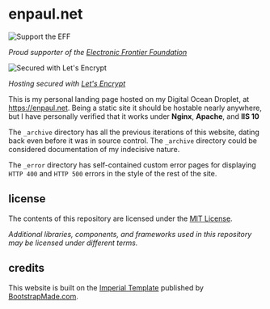 # enpaul.net

![Support the EFF](https://www.eff.org/files/eff-banner.png)

_Proud supporter of the [Electronic Frontier Foundation](https://www.eff.org/about)_

![Secured with Let's Encrypt](https://letsencrypt.org/images/le-logo-wide.png)

_Hosting secured with [Let's Encrypt](https://letsencrypt.org/about/)_

This is my personal landing page hosted on my Digital Ocean Droplet,
at https://enpaul.net. Being a static site it should be hostable nearly anywhere, but I
have personally verified that it works under **Nginx**, **Apache**, and **IIS 10**

The `_archive` directory has all the previous iterations of this website, dating back
even before it was in source control. The `_archive` directory could be considered
documentation of my indecisive nature.

The `_error` directory has self-contained custom error pages for displaying `HTTP 400`
and `HTTP 500` errors in the style of the rest of the site.

## license

The contents of this repository are licensed under the [MIT License](LICENSE.md).

*Additional libraries, components, and frameworks used in this repository may be
licensed under different terms.*

## credits

This website is built on the
[Imperial Template](https://bootstrapmade.com/imperial-free-onepage-bootstrap-theme/)
published by [BootstrapMade.com](https://bootstrapmade.com).
